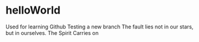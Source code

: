 # helloWorld
Used for learning Github
Testing a new branch
The fault lies not in our stars, but in ourselves.
The Spirit Carries on
